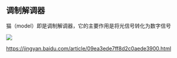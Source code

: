 ## 调制解调器

猫（model）即是调制解调器，它的主要作用是将光信号转化为数字信号

![](https://i.postimg.cc/mrvgmG7D/19216811.gif)

https://jingyan.baidu.com/article/09ea3ede7ff8d2c0aede3900.html
